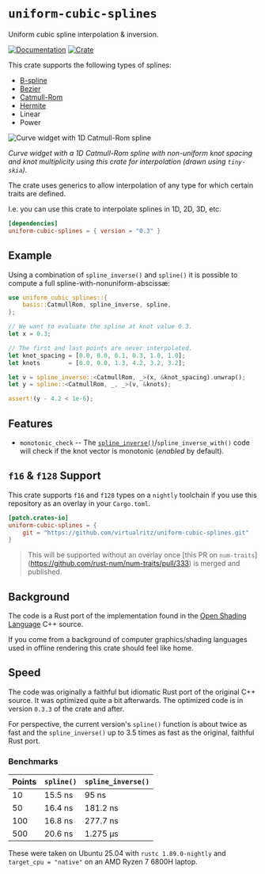 # `uniform-cubic-splines`

Uniform cubic spline interpolation & inversion.

[![Documentation](https://docs.rs/uniform-cubic-splines/badge.svg)](https://docs.rs/uniform-cubic-splines/)
[![Crate](https://img.shields.io/crates/v/uniform-cubic-splines.svg)](https://crates.io/crates/uniform-cubic-splines)

This crate supports the following types of splines:

- [B-spline](https://en.wikipedia.org/wiki/B-spline)
- [Bezier](https://en.wikipedia.org/wiki/Composite_B%C3%A9zier_curve)
- [Catmull-Rom](https://en.wikipedia.org/wiki/Cubic_Hermite_spline#Catmull%E2%80%93Rom_spline)
- [Hermite](https://en.wikipedia.org/wiki/Cubic_Hermite_spline)
- Linear
- Power

![Curve widget with 1D Catmull-Rom spline](spline_ui.png)

_Curve widget with a 1D Catmull-Rom spline with non-uniform knot
spacing and knot multiplicity using this crate for interpolation
(drawn using `tiny-skia`)._

The crate uses generics to allow interpolation of any type for which
certain traits are defined.

I.e. you can use this crate to interpolate splines in 1D, 2D, 3D, etc.

```toml
[dependencies]
uniform-cubic-splines = { version = "0.3" }
```

## Example

Using a combination of `spline_inverse()` and `spline()` it is
possible to compute a full spline-with-nonuniform-abscissæ:

```rust
use uniform_cubic_splines::{
    basis::CatmullRom, spline_inverse, spline,
};

// We want to evaluate the spline at knot value 0.3.
let x = 0.3;

// The first and last points are never interpolated.
let knot_spacing = [0.0, 0.0, 0.1, 0.3, 1.0, 1.0];
let knots        = [0.0, 0.0, 1.3, 4.2, 3.2, 3.2];

let v = spline_inverse::<CatmullRom, _>(x, &knot_spacing).unwrap();
let y = spline::<CatmullRom, _, _>(v, &knots);

assert!(y - 4.2 < 1e-6);
```

## Features

- `monotonic_check` -- The
  [`spline_inverse()`](https://docs.rs/uniform-cubic-splines/latest/uniform_cubic_splines/fn.spline_inverse.html)/`spline_inverse_with()`
  code will check if the knot vector is monotonic (_enabled_ by default).

## `f16` & `f128` Support

This crate supports `f16` and `f128` types on a `nightly` toolchain if you use this repository as an overlay in your `Cargo.toml`.

```toml
[patch.crates-io]
uniform-cubic-splines = {
    git = "https://github.com/virtualritz/uniform-cubic-splines.git"
}
```

> This will be supported without an overlay once [this PR on `num-traits`]
> (https://github.com/rust-num/num-traits/pull/333) is merged and published.

## Background

The code is a Rust port of the implementation found in the [Open
Shading Language](https://github.com/imageworks/OpenShadingLanguage)
C++ source.

If you come from a background of computer graphics/shading
languages used in offline rendering this crate should feel like
home.

## Speed

The code was originally a faithful but idiomatic Rust port of the original C++ source. It was optimized quite a bit afterwards. The optimized code is in version `0.3.3` of the crate and after.

For perspective, the current version's `spline()` function is about twice as fast and the `spline_inverse()` up to 3.5 times as fast as the original, faithful Rust port.

### Benchmarks

| **Points** | `spline()` | `spline_inverse()` |
| ---------- | ---------- | ------------------ |
| 10         | 15.5 ns    | 95 ns              |
| 50         | 16.4 ns    | 181.2 ns           |
| 100        | 16.8 ns    | 277.7 ns           |
| 500        | 20.6 ns    | 1.275 µs           |

These were taken on Ubuntu 25.04 with `rustc 1.89.0-nightly` and `target_cpu = "native"` on an AMD Ryzen 7 6800H laptop.
